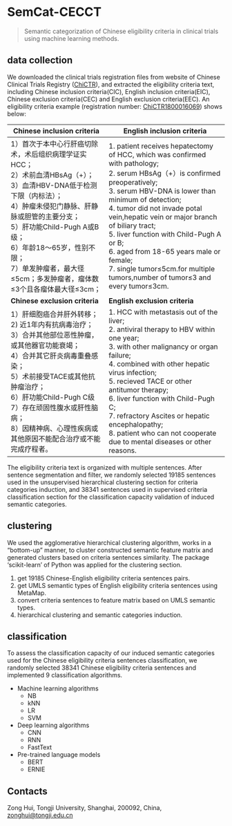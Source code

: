 # SemCat-CECCT
> Semantic categorization of Chinese eligibility criteria in clinical trials using machine learning methods.

## data collection

We downloaded the clinical trials registration files from website of Chinese Clinical Trials Registry ([ChiCTR](http://www.chictr.org.cn/)), and extracted the eligibility criteria text, including Chinese inclusion criteria(CIC), English inclusion criteria(EIC), Chinese exclusion criteria(CEC) and English exclusion criteria(EEC). An eligibility criteria example (registration number: [ChiCTR1800016069](http://www.chictr.org.cn/showproj.aspx?proj=27068)) shows below:

| **Chinese inclusion criteria**                               | **English inclusion criteria**                               |
| ------------------------------------------------------------ | ------------------------------------------------------------ |
| 1）首次于本中心行肝癌切除术，术后组织病理学证实HCC；<br/>2）术前血清HBsAg（+）；<br/>3）血清HBV-DNA低于检测下限（内标法）；<br/>4）肿瘤未侵犯门静脉、肝静脉或胆管的主要分支；<br/>5）肝功能Child-Pugh A或B级；<br/>6）年龄18～65岁，性别不限；<br/>7）单发肿瘤者，最大径≤5cm；多发肿瘤者，瘤体数≤3个且各瘤体最大径≤3cm； | 1. patient receives hepatectomy of HCC, which was confirmed with pathology;<br/>2. serum HBsAg（+）is confirmed preoperatively;<br/>3. serum HBV-DNA is lower than minimum of detection;<br/>4. tumor did not invade potal vein,hepatic vein or major branch of biliary tract;<br/>5. liver function with Child-Pugh A or B;<br/>6. aged from 18-65 years male or female;<br/>7. single tumor≤5cm.for multiple tumors,number of tumor≤3 and every tumor≤3cm. |
| **Chinese exclusion criteria**                               | **English exclusion criteria**                               |
| 1）肝细胞癌合并肝外转移；<br/>2) 近1年内有抗病毒治疗；<br/>3）合并其他部位恶性肿瘤，或其他器官功能衰竭；<br/>4）合并其它肝炎病毒重叠感染；<br/>5）术前接受TACE或其他抗肿瘤治疗；<br/>6）肝功能Child-Pugh C级<br/>7）存在顽固性腹水或肝性脑病；<br/>8）因精神病、心理性疾病或其他原因不能配合治疗或不能完成疗程者。 | 1. HCC with metastasis out of the liver;<br/>2. antiviral therapy to HBV within one year;<br/>3. with other malignancy or organ failure;<br/>4. combined with other hepatic virus infection;<br/>5. recieved TACE or other antitumor therapy;<br/>6. liver function with Child-Pugh C;<br/>7. refractory Ascites or hepatic encephalopathy;<br/>8. patient who can not cooperate due to mental diseases or other reasons. |

The eligibility criteria text is organized with multiple sentences. After sentence segmentation and filter, we randomly selected 19185 sentences used in the unsupervised hierarchical clustering section for criteria categories induction, and 38341 sentences used in supervised criteria classification section for the classification capacity validation of induced semantic categories.

## clustering
We used the agglomerative hierarchical clustering algorithm, works in a “bottom-up” manner, to cluster constructed semantic feature matrix and generated clusters based on criteria sentences similarity. The package ‘scikit-learn’ of Python was applied for the clustering section.

1. get 19185 Chinese-English eligibility criteria sentences pairs.
2. get UMLS semantic types of English eligibility criteria sentences using MetaMap.
3. convert criteria sentences to feature matrix based on UMLS semantic types.
4. hierarchical clustering and semantic categories induction.

## classification

To assess the classification capacity of our induced semantic categories used for the Chinese eligibility criteria sentences classification, we randomly selected 38341 Chinese eligibility criteria sentences and implemented 9 classification algorithms.

- Machine learning algorithms
  - NB
  - kNN
  - LR
  - SVM
- Deep learning algorithms
  - CNN
  - RNN
  - FastText
- Pre-trained language models
  - BERT
  - ERNIE

## Contacts
Zong Hui, Tongji University, Shanghai, 200092, China, [zonghui@tongji.edu.cn](mailto:zonghui@tongji.edu.cn)

